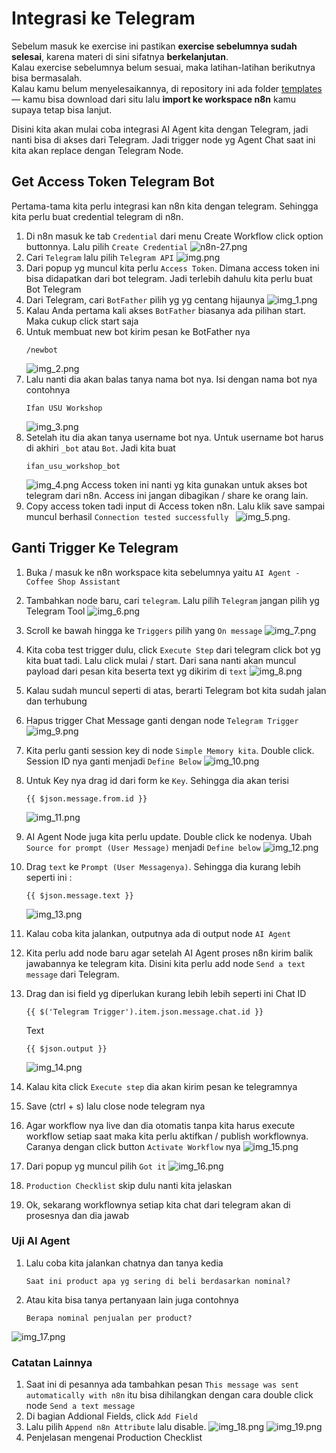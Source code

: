 # Integrasi ke Telegram

Sebelum masuk ke exercise ini pastikan **exercise sebelumnya sudah selesai**, karena materi di sini sifatnya **berkelanjutan**.  
Kalau exercise sebelumnya belum sesuai, maka latihan-latihan berikutnya bisa bermasalah.  
Kalau kamu belum menyelesaikannya, di repository ini ada folder [templates](../templates) — kamu bisa download dari situ lalu **import ke workspace n8n** kamu supaya tetap bisa lanjut.

Disini kita akan mulai coba integrasi AI Agent kita dengan Telegram, jadi nanti bisa di akses dari Telegram.
Jadi trigger node yg Agent Chat saat ini kita akan replace dengan Telegram Node.

## Get Access Token Telegram Bot

Pertama-tama kita perlu integrasi kan n8n kita dengan telegram. Sehingga kita perlu buat credential telegram di n8n.

1. Di n8n masuk ke tab `Credential` dari menu Create Workflow click option buttonnya. Lalu pilih `Create Credential`
    ![n8n-27.png](../images/n8n-27.png)
2. Cari `Telegram` lalu pilih `Telegram API` ![img.png](../images/img.png)
3. Dari popup yg muncul kita perlu `Access Token`. Dimana access token ini bisa didapatkan dari bot telegram. Jadi terlebih dahulu kita perlu buat Bot Telegram
4. Dari Telegram, cari `BotFather` pilih yg yg centang hijaunya ![img_1.png](../images/img_1.png)
5. Kalau Anda pertama kali akses `BotFather` biasanya ada pilihan start. Maka cukup click start saja
6. Untuk membuat new bot kirim pesan ke BotFather nya
    ```
   /newbot
    ```
   ![img_2.png](../images/img_2.png)
7. Lalu nanti dia akan balas tanya nama bot nya. Isi dengan nama bot nya contohnya
    ```
   Ifan USU Workshop
   ```
   ![img_3.png](../images/img_3.png)
8. Setelah itu dia akan tanya username bot nya. Untuk username bot harus di akhiri `_bot` atau `Bot`. Jadi kita buat
    ```
   ifan_usu_workshop_bot
   ```
   ![img_4.png](../images/img_4.png)
    Access token ini nanti yg kita gunakan untuk akses bot telegram dari n8n. Access ini jangan dibagikan / share ke orang lain.
9. Copy access token tadi input di Access token n8n. Lalu klik save sampai muncul berhasil `Connection tested successfully ` ![img_5.png](../images/img_5.png).


## Ganti Trigger Ke Telegram
1. Buka / masuk ke n8n workspace kita sebelumnya yaitu `AI Agent - Coffee Shop Assistant`
2. Tambahkan node baru, cari `telegram`. Lalu pilih `Telegram` jangan pilih yg Telegram Tool ![img_6.png](../images/img_6.png)
3. Scroll ke bawah hingga ke `Triggers` pilih yang `On message` ![img_7.png](../images/img_7.png)
4. Kita coba test trigger dulu, click `Execute Step` dari telegram click bot yg kita buat tadi. Lalu click mulai / start. Dari sana nanti akan muncul payload dari pesan kita beserta text yg dikirim di `text` ![img_8.png](../images/img_8.png) 
5. Kalau sudah muncul seperti di atas, berarti Telegram bot kita sudah jalan dan terhubung
6. Hapus trigger Chat Message ganti dengan node `Telegram Trigger` ![img_9.png](../images/img_9.png)
7. Kita perlu ganti session key di node `Simple Memory kita`. Double click. Session ID nya ganti menjadi `Define Below` ![img_10.png](../images/img_10.png)
8. Untuk Key nya drag id dari form ke `Key`. Sehingga dia akan terisi
    ```
   {{ $json.message.from.id }}
    ``` 
   ![img_11.png](../images/img_11.png)
9. AI Agent Node juga kita perlu update. Double click ke nodenya. Ubah `Source for prompt (User Message)` menjadi `Define below` ![img_12.png](../images/img_12.png)
10. Drag `text` ke `Prompt (User Messagenya)`. Sehingga dia kurang lebih seperti ini : 
    ```
    {{ $json.message.text }}
    ```
    ![img_13.png](../images/img_13.png)
11. Kalau coba kita jalankan, outputnya ada di output node `AI Agent`
12. Kita perlu add node baru agar setelah AI Agent proses n8n kirim balik jawabannya ke telegram kita. Disini kita perlu add node `Send a text message` dari Telegram.
13. Drag dan isi field yg diperlukan kurang lebih lebih seperti ini
    Chat ID
    ```
    {{ $('Telegram Trigger').item.json.message.chat.id }}
    ```

    Text
    ```
    {{ $json.output }}
    ```
    ![img_14.png](../images/img_14.png)
14. Kalau kita click `Execute step` dia akan kirim pesan ke telegramnya
15. Save (ctrl + s) lalu close node telegram nya
16. Agar workflow nya live dan dia otomatis tanpa kita harus execute workflow setiap saat maka kita perlu aktifkan / publish workflownya. Caranya dengan click button `Activate Workflow` nya
    ![img_15.png](../images/img_15.png)
17. Dari popup yg muncul pilih `Got it` ![img_16.png](../images/img_16.png)
18. `Production Checklist` skip dulu nanti kita jelaskan
19. Ok, sekarang workflownya setiap kita chat dari telegram akan di prosesnya dan dia jawab


### Uji AI Agent
1. Lalu coba kita jalankan chatnya dan tanya kedia
   ```
   Saat ini product apa yg sering di beli berdasarkan nominal?
   ```
2. Atau kita bisa tanya pertanyaan lain juga contohnya
   ```
   Berapa nominal penjualan per product?
   ``` 
![img_17.png](../images/img_17.png)


### Catatan Lainnya
1. Saat ini di pesannya ada tambahkan pesan `This message was sent automatically with n8n` itu bisa dihilangkan dengan cara double click node `Send a text message`
2. Di bagian Addional Fields, click `Add Field`
3. Lalu pilih `Append n8n Attribute` lalu disable. ![img_18.png](../images/img_18.png) ![img_19.png](../images/img_19.png)
4. Penjelasan mengenai Production Checklist

